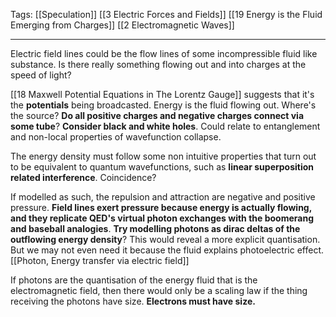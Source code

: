 Tags: [[Speculation]] [[3 Electric Forces and Fields]] [[19 Energy is the Fluid Emerging from Charges]] [[2 Electromagnetic Waves]]
___
Electric field lines could be the flow lines of some incompressible fluid like substance. Is there really something flowing out and into charges at the speed of light?

[[18 Maxwell Potential Equations in The Lorentz Gauge]] suggests that it's the **potentials** being broadcasted. Energy is the fluid flowing out. Where's the source? **Do all positive charges and negative charges connect via some tube**? **Consider black and white holes**. Could relate to entanglement and non-local properties of wavefunction collapse. 

The energy density must follow some non intuitive properties that turn out to be equivalent to quantum wavefunctions, such as **linear superposition related interference**. Coincidence? 

If modelled as such, the repulsion and attraction are negative and positive pressure. **Field lines exert pressure because energy is actually flowing, and they replicate QED's virtual photon exchanges with the boomerang and baseball analogies**. **Try modelling photons as dirac deltas of the outflowing energy density**? This would reveal a more explicit quantisation. But we may not even need it because the fluid explains photoelectric effect. [[Photon, Energy transfer via electric field]]

If photons are the quantisation of the energy fluid that is the electromagnetic field, then there would only be a scaling law if the thing receiving the photons have size. **Electrons must have size.** 